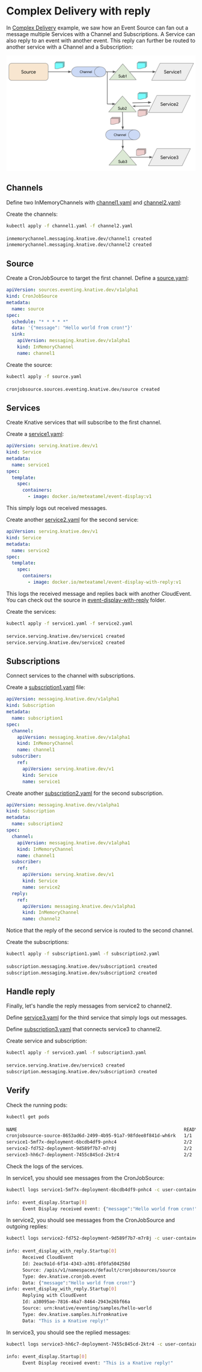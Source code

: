 # Complex Delivery with reply

In [Complex Delivery](complexdelivery.md) example, we saw how an Event Source can fan out a message multiple Services with a Channel and Subscriptions. A Service can also reply to an event with another event. This reply can further be routed to another service with a Channel and a Subscription:

![Complex Delivery with Reply](./images/complex-delivery-reply.png)

## Channels

Define two InMemoryChannels with [channel1.yaml](../eventing/complexwithreply/channel1.yaml) and [channel2.yaml](../eventing/complexwithreply/channel2.yaml):

Create the channels:

```bash
kubectl apply -f channel1.yaml -f channel2.yaml

inmemorychannel.messaging.knative.dev/channel1 created
inmemorychannel.messaging.knative.dev/channel2 created
```

## Source

Create a CronJobSource to target the first channel. Define a [source.yaml](../eventing/complexwithreply/source.yaml):

```yaml
apiVersion: sources.eventing.knative.dev/v1alpha1
kind: CronJobSource
metadata:
  name: source
spec:
  schedule: "* * * * *"
  data: '{"message": "Hello world from cron!"}'
  sink:
    apiVersion: messaging.knative.dev/v1alpha1
    kind: InMemoryChannel
    name: channel1
```

Create the source:

```bash
kubectl apply -f source.yaml

cronjobsource.sources.eventing.knative.dev/source created
```

## Services

Create Knative services that will subscribe to the first channel.

Create a [service1.yaml](../eventing/complexwithreply/service1.yaml):

```yaml
apiVersion: serving.knative.dev/v1
kind: Service
metadata:
  name: service1
spec:
  template:
    spec:
      containers:
        - image: docker.io/meteatamel/event-display:v1
```

This simply logs out received messages.

Create another [service2.yaml](../eventing/complexwithreply/service2.yaml) for the second service:

```yaml
apiVersion: serving.knative.dev/v1
kind: Service
metadata:
  name: service2
spec:
  template:
    spec:
      containers:
        - image: docker.io/meteatamel/event-display-with-reply:v1
```

This logs the received message and replies back with another CloudEvent. You can check out the source in [event-display-with-reply](../eventing/event-display-with-reply/csharp) folder.

Create the services:

```bash
kubectl apply -f service1.yaml -f service2.yaml

service.serving.knative.dev/service1 created
service.serving.knative.dev/service2 created
```

## Subscriptions

Connect services to the channel with subscriptions.

Create a [subscription1.yaml](../eventing/complexwithreply/subscription1.yaml) file:

```yaml
apiVersion: messaging.knative.dev/v1alpha1
kind: Subscription
metadata:
  name: subscription1
spec:
  channel:
    apiVersion: messaging.knative.dev/v1alpha1
    kind: InMemoryChannel
    name: channel1
  subscriber:
    ref:
      apiVersion: serving.knative.dev/v1
      kind: Service
      name: service1
```

Create another [subscription2.yaml](../eventing/complexwithreply/subscription2.yaml) for the second subscription.

```yaml
apiVersion: messaging.knative.dev/v1alpha1
kind: Subscription
metadata:
  name: subscription2
spec:
  channel:
    apiVersion: messaging.knative.dev/v1alpha1
    kind: InMemoryChannel
    name: channel1
  subscriber:
    ref:
      apiVersion: serving.knative.dev/v1
      kind: Service
      name: service2
  reply:
    ref:
      apiVersion: messaging.knative.dev/v1alpha1
      kind: InMemoryChannel
      name: channel2
```

Notice that the reply of the second service is routed to the second channel.

Create the subscriptions:

```bash
kubectl apply -f subscription1.yaml -f subscription2.yaml

subscription.messaging.knative.dev/subscription1 created
subscription.messaging.knative.dev/subscription2 created
```

## Handle reply

Finally, let's handle the reply messages from service2 to channel2.

Define [service3.yaml](../eventing/complexwithreply/service3.yaml) for the third service that simply logs out messages.

Define [subscription3.yaml](../eventing/complexwithreply/subscription3.yaml) that connects service3 to channel2.

Create service and subscription:

```bash
kubectl apply -f service3.yaml -f subscription3.yaml

service.serving.knative.dev/service3 created
subscription.messaging.knative.dev/subscription3 created
```

## Verify

Check the running pods:

```bash
kubectl get pods

NAME                                                              READY STATUS    RESTARTS   AGE
cronjobsource-source-8653ad6d-2499-4b95-91a7-98fdee8f841d-wh6rk   1/1     Running   0          16m
service1-5mf7x-deployment-6bcdb4df9-pnhc4                         2/2     Running   0          5m19s
service2-fd752-deployment-9d589f7b7-m7r8j                         2/2     Running   0          5m19s
service3-hh6c7-deployment-7455c845cd-2ktr4                        2/2     Running   0          65s
```

Check the logs of the services. 

In service1, you should see messages from the CronJobSource:

```bash
kubectl logs service1-5mf7x-deployment-6bcdb4df9-pnhc4 -c user-container

info: event_display.Startup[0]
      Event Display received event: {"message":"Hello world from cron!"}
```

In service2, you should see messages from the CronJobSource and outgoing replies:

```bash
kubectl logs service2-fd752-deployment-9d589f7b7-m7r8j -c user-container

info: event_display_with_reply.Startup[0]
      Received CloudEvent
      Id: 2eac9a1d-6f14-4343-a391-8f0fa504258d
      Source: /apis/v1/namespaces/default/cronjobsources/source
      Type: dev.knative.cronjob.event
      Data: {"message":"Hello world from cron!"}
info: event_display_with_reply.Startup[0]
      Replying with CloudEvent
      Id: a38095ae-7816-46a7-8464-2943e26bf66a
      Source: urn:knative/eventing/samples/hello-world
      Type: dev.knative.samples.hifromknative
      Data: "This is a Knative reply!"
```

In service3, you should see the replied messages:

```bash
kubectl logs service3-hh6c7-deployment-7455c845cd-2ktr4 -c user-container

info: event_display.Startup[0]
      Event Display received event: "This is a Knative reply!"
```
